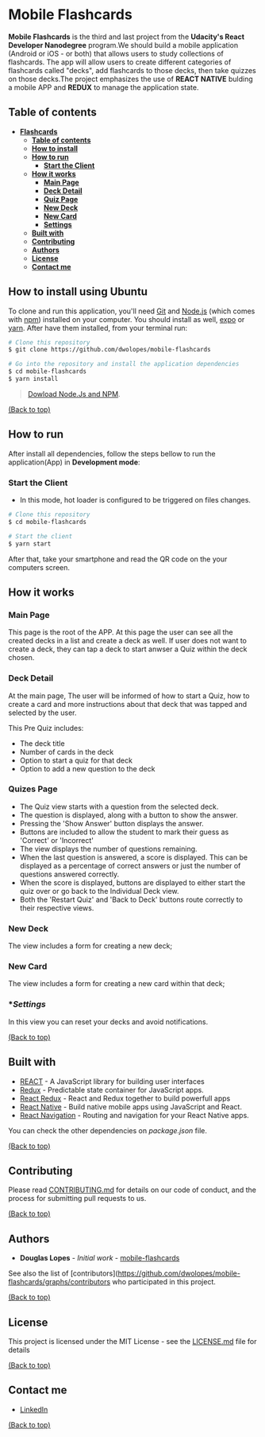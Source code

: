 # **Mobile Flashcards**
**Mobile Flashcards** is the third and last project from the **Udacity's React Developer Nanodegree** program.We should build a mobile application (Android or iOS - or both) that allows users to study collections of flashcards. The app will allow users to create different categories of flashcards called "decks", add flashcards to those decks, then take quizzes on those decks.The project emphasizes the use of **REACT NATIVE** bulding a mobile APP and **REDUX** to manage the application state.

## **Table of contents**
- [**Flashcards**](#mobile-flashcards)
  - [**Table of contents**](#table-of-contents)
  - [**How to install**](#how-to-install-using-ubuntu)
  - [**How to run**](#how-to-run)
    - [**Start the Client**](#start-the-client)
  - [**How it works**](#how-it-works)
    - [**Main Page**](#main-page)
    - [**Deck Detail**](#deck-detail)
    - [**Quiz Page**](#quiz-page)
    - [**New Deck**](#new-deck)
    - [**New Card**](#new-card)
    - [**Settings**](#settings)
  - [**Built with**](#built-with)
  - [**Contributing**](#contributing)
  - [**Authors**](#authors)
  - [**License**](#license)
  - [**Contact me**](#contact-me)
 

## **How to install using Ubuntu**
To clone and run this application, you'll need [Git](https://git-scm.com/) and [Node.js](https://nodejs.org/en/download/) (which comes with [npm](http://npmjs.com/)) installed on your computer. You should install as well, [expo](https://docs.expo.io/versions/latest/introduction/installation/) or [yarn](https://yarnpkg.com/lang/en/docs/install/#debian-stable). After have them installed, from your terminal run:

```bash
# Clone this repository
$ git clone https://github.com/dwolopes/mobile-flashcards

# Go into the repository and install the application dependencies
$ cd mobile-flashcards
$ yarn install
```

> [Dowload Node.Js and NPM](https://nodejs.org/en/download/).

[(Back to top)](#mobile-flashcards)

## **How to run**
After install all dependencies, follow the steps bellow to run the application(App) in  **Development mode**:

### **Start the Client**

* In this mode, hot loader is configured to be triggered on files changes.

```bash
# Clone this repository
$ cd mobile-flashcards

# Start the client
$ yarn start
```
After that, take your smartphone and read the QR code on the your computers screen.

## **How it works**

### **Main Page**
This page is the root of the APP. At this page the user can see all the created decks in a list and create a deck as well. If user does not want to create a deck, they can tap a deck to start anwser a Quiz within the deck chosen.

### **Deck Detail**
At the main page, The user will be informed of how to start a Quiz, how to create a card and more instructions about that deck that was tapped and selected by the user. 

This Pre Quiz includes:

* The deck title
* Number of cards in the deck
* Option to start a quiz for that deck
* Option to add a new question to the deck

### **Quizes Page**

* The Quiz view starts with a question from the selected deck.
* The question is displayed, along with a button to show the answer.
* Pressing the 'Show Answer' button displays the answer.
* Buttons are included to allow the student to mark their guess as 'Correct' or 'Incorrect'
* The view displays the number of questions remaining.
* When the last question is answered, a score is displayed. This can be displayed as a percentage of correct answers or just the number of questions answered correctly.
* When the score is displayed, buttons are displayed to either start the quiz over or go back to the Individual Deck view.
* Both the 'Restart Quiz' and 'Back to Deck' buttons route correctly to their respective views.

### **New Deck**

The view includes a form for creating a new deck;

### **New Card**

The view includes a form for creating a new card within that deck;

### **Settings*

In this view you can reset your decks and avoid notifications.

[(Back to top)](#mobile-flashcards)


## **Built with**
- [REACT](https://reactjs.org/) - A JavaScript library for building user interfaces
- [Redux](https://github.com/reduxjs/redux/) - Predictable state container for JavaScript apps.
- [React Redux](https://redux.js.org/basics/usage-with-react) - React and Redux together to build powerfull apps
- [React Native](https://facebook.github.io/react-native/) - Build native mobile apps using JavaScript and React.
- [React Navigation](https://reactnavigation.org/) - Routing and navigation for your React Native apps.

You can check the other dependencies on _package.json_ file.

[(Back to top)](#mobile-flashcards)


## **Contributing**

Please read [CONTRIBUTING.md](CONTRIBUTING.md) for details on our code of conduct, and the process for submitting pull requests to us.

[(Back to top)](#mobile-flashcards)

## **Authors**

* **Douglas Lopes** - *Initial work* - [mobile-flashcards](https://github.com/dwolopes/mobile-flashcards)

See also the list of [contributors](https://github.com/dwolopes/mobile-flashcards/graphs/contributors who participated in this project.

[(Back to top)](#mobile-flashcards)

## **License**

This project is licensed under the MIT License - see the [LICENSE.md](LICENSE.md) file for details

[(Back to top)](#mobile-flashcards)

## **Contact me**

- [LinkedIn](https://www.linkedin.com/in/dwolopes/)

[(Back to top)](#mobile-flashcards)